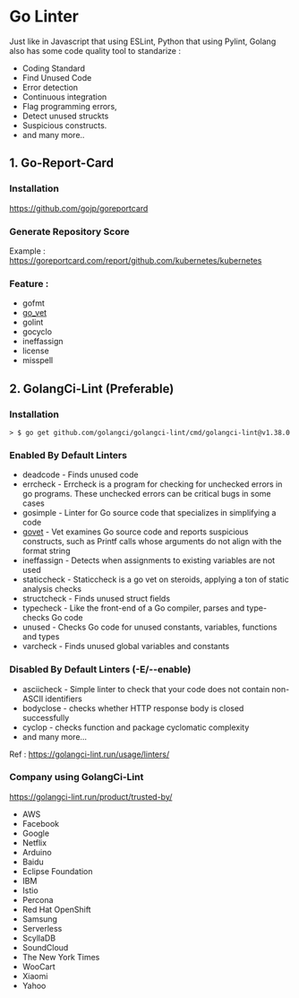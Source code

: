 # Go Linter
Just like in Javascript that using ESLint, Python that using Pylint, Golang also has some code quality tool to standarize :
- Coding Standard 
- Find Unused Code
- Error detection
- Continuous integration
- Flag programming errors, 
- Detect unused struckts
- Suspicious constructs.
- and many more..

## 1. Go-Report-Card 
### Installation
https://github.com/gojp/goreportcard

### Generate Repository Score
Example : https://goreportcard.com/report/github.com/kubernetes/kubernetes

### Feature :
- gofmt
- [go_vet](https://golang.org/cmd/vet/) 
- golint 
- gocyclo 
- ineffassign 
- license
- misspell

## 2. GolangCi-Lint (Preferable)
### Installation
```
> $ go get github.com/golangci/golangci-lint/cmd/golangci-lint@v1.38.0
```

### Enabled By Default Linters
- deadcode - Finds unused code
- errcheck - Errcheck is a program for checking for unchecked errors in go programs. These unchecked errors can be critical bugs in some cases
- gosimple - Linter for Go source code that specializes in simplifying a code
- [govet](https://golang.org/cmd/vet/) - Vet examines Go source code and reports suspicious constructs, such as Printf calls whose arguments do not align with the format string
- ineffassign - Detects when assignments to existing variables are not used
- staticcheck - Staticcheck is a go vet on steroids, applying a ton of static analysis checks
- structcheck - Finds unused struct fields
- typecheck - Like the front-end of a Go compiler, parses and type-checks Go code
- unused - Checks Go code for unused constants, variables, functions and types
- varcheck - Finds unused global variables and constants

### Disabled By Default Linters (-E/--enable)
- asciicheck - Simple linter to check that your code does not contain non-ASCII identifiers
- bodyclose - checks whether HTTP response body is closed successfully
- cyclop - checks function and package cyclomatic complexity
- and many more...

Ref : https://golangci-lint.run/usage/linters/

### Company using GolangCi-Lint
https://golangci-lint.run/product/trusted-by/
- AWS
- Facebook
- Google
- Netflix
- Arduino
- Baidu
- Eclipse Foundation
- IBM
- Istio
- Percona
- Red Hat OpenShift
- Samsung
- Serverless
- ScyllaDB
- SoundCloud
- The New York Times
- WooCart
- Xiaomi
- Yahoo